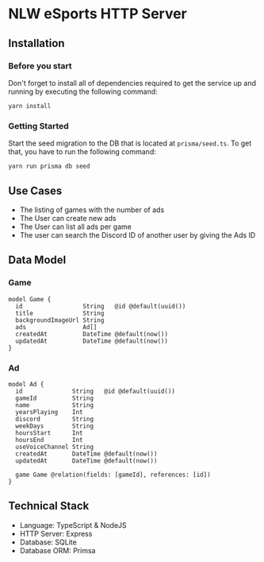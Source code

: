 # NLW eSports HTTP Server

## Installation

### Before you start

Don't forget to install all of dependencies required to get the service up and running by executing the following command:
```
yarn install
```

### Getting Started

Start the seed migration to the DB that is located at `prisma/seed.ts`. To get that, you have to run the following command:

```
yarn run prisma db seed
```

## Use Cases

- The listing of games with the number of ads
- The User can create new ads
- The User can list all ads per game
- The user can search the Discord ID of another user by giving the Ads ID

## Data Model

### Game

```
model Game {
  id                 String   @id @default(uuid())
  title              String
  backgroundImageUrl String
  ads                Ad[]
  createdAt          DateTime @default(now())
  updatedAt          DateTime @default(now())
}
```

### Ad

```
model Ad {
  id              String   @id @default(uuid())
  gameId          String
  name            String
  yearsPlaying    Int
  discord         String
  weekDays        String
  hoursStart      Int
  hoursEnd        Int
  useVoiceChannel String
  createdAt       DateTime @default(now())
  updatedAt       DateTime @default(now())

  game Game @relation(fields: [gameId], references: [id])
}
```

## Technical Stack

- Language: TypeScript & NodeJS
- HTTP Server: Express
- Database: SQLite
- Database ORM: Primsa
